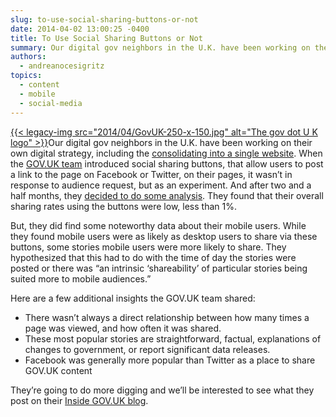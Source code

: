 ```yaml
---
slug: to-use-social-sharing-buttons-or-not
date: 2014-04-02 13:00:25 -0400
title: To Use Social Sharing Buttons or Not
summary: Our digital gov neighbors in the U.K. have been working on their own digital strategy, including the consolidating into a single website. When the GOV.UK team introduced social sharing buttons, that allow users to post a link to the page on Facebook or Twitter, on their
authors:
  - andreanocesigritz
topics:
  - content
  - mobile
  - social-media
---
```


[{{< legacy-img src="2014/04/GovUK-250-x-150.jpg" alt="The gov dot U K logo" >}}](https://s3.amazonaws.com/digitalgov/_legacy-img/2014/04/GovUK-250-x-150.jpg)Our digital gov neighbors in the U.K. have been working on their own digital strategy, including the [consolidating into a single website](https://gds.blog.gov.uk/about/). When the [GOV.UK team](https://www.gov.uk/) introduced social sharing buttons, that allow users to post a link to the page on Facebook or Twitter, on their pages, it wasn’t in response to audience request, but as an experiment. And after two and a half months, they [decided to do some analysis](https://insidegovuk.blog.gov.uk/2014/02/20/gov-uk-social-sharing-buttons-the-first-10-weeks/). They found that their overall sharing rates using the buttons were low, less than 1%.

But, they did find some noteworthy data about their mobile users. While they found mobile users were as likely as desktop users to share via these buttons, some stories mobile users were more likely to share. They hypothesized that this had to do with the time of day the stories were posted or there was “an intrinsic ‘shareability’ of particular stories being suited more to mobile audiences.”

Here are a few additional insights the GOV.UK team shared:

  * There wasn’t always a direct relationship between how many times a page was viewed, and how often it was shared.
  * These most popular stories are straightforward, factual, explanations of changes to government, or report significant data releases.
  * Facebook was generally more popular than Twitter as a place to share GOV.UK content

They’re going to do more digging and we’ll be interested to see what they post on their [Inside GOV.UK blog](https://insidegovuk.blog.gov.uk/).